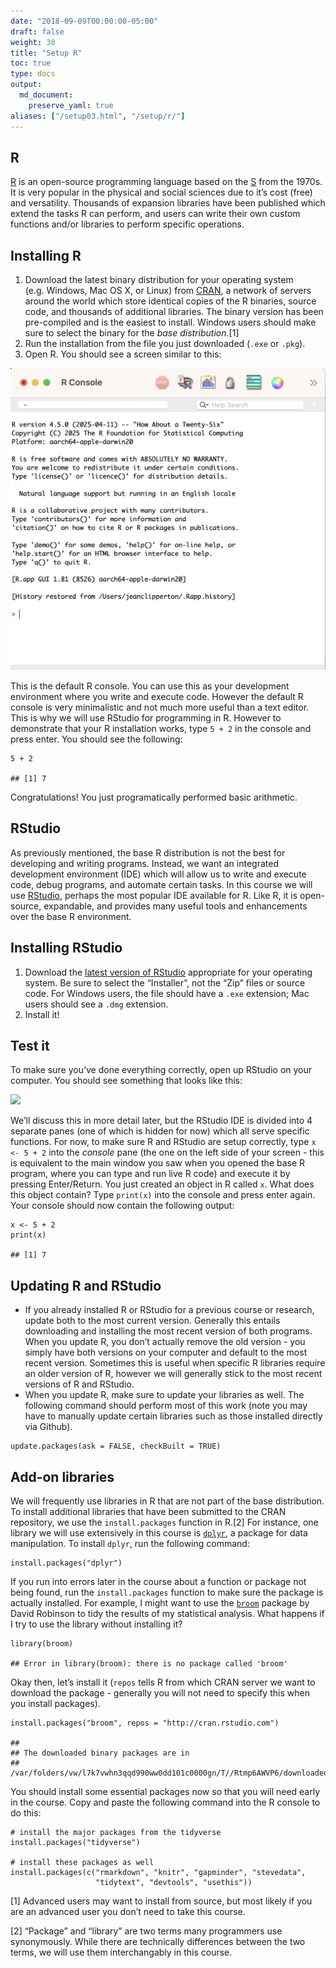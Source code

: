 ```yaml
---
date: "2018-09-09T00:00:00-05:00"
draft: false
weight: 30
title: "Setup R"
toc: true
type: docs
output:
  md_document:
    preserve_yaml: true
aliases: ["/setup03.html", "/setup/r/"]
---
```


## R

[R](https://www.r-project.org/) is an open-source programming language
based on the [S](https://en.wikipedia.org/wiki/S_(programming_language))
from the 1970s. It is very popular in the physical and social sciences
due to it’s cost (free) and versatility. Thousands of expansion
libraries have been published which extend the tasks R can perform, and
users can write their own custom functions and/or libraries to perform
specific operations.

## Installing R

1.  Download the latest binary distribution for your operating system
    (e.g. Windows, Mac OS X, or Linux) from
    [CRAN](https://cran.rstudio.com/), a network of servers around the
    world which store identical copies of the R binaries, source code,
    and thousands of additional libraries. The binary version has been
    pre-compiled and is the easiest to install. Windows users should
    make sure to select the binary for the *base distribution*.[1]
2.  Run the installation from the file you just downloaded (`.exe` or
    `.pkg`).
3.  Open R. You should see a screen similar to this:

<img src="r_console.png" width="1096" />

This is the default R console. You can use this as your development
environment where you write and execute code. However the default R
console is very minimalistic and not much more useful than a text
editor. This is why we will use RStudio for programming in R. However to
demonstrate that your R installation works, type `5 + 2` in the console
and press enter. You should see the following:

    5 + 2

    ## [1] 7

Congratulations! You just programatically performed basic arithmetic.

## RStudio

As previously mentioned, the base R distribution is not the best for
developing and writing programs. Instead, we want an integrated
development environment (IDE) which will allow us to write and execute
code, debug programs, and automate certain tasks. In this course we will
use [RStudio](https://www.rstudio.com/products/RStudio/), perhaps the
most popular IDE available for R. Like R, it is open-source, expandable,
and provides many useful tools and enhancements over the base R
environment.

## Installing RStudio

1.  Download the [latest version of
    RStudio](https://www.rstudio.com/products/rstudio/download/)
    appropriate for your operating system. Be sure to select the
    “Installer”, not the “Zip” files or source code. For Windows users,
    the file should have a `.exe` extension; Mac users should see a
    `.dmg` extension.
2.  Install it!

## Test it

To make sure you’ve done everything correctly, open up RStudio on your
computer. You should see something that looks like this:

![](https://docs.posit.co/ide/user/ide/get-started/images/rstudio-panes-labeled.jpeg)

We’ll discuss this in more detail later, but the RStudio IDE is divided
into 4 separate panes (one of which is hidden for now) which all serve
specific functions. For now, to make sure R and RStudio are setup
correctly, type `x <- 5 + 2` into the *console* pane (the one on the
left side of your screen - this is equivalent to the main window you saw
when you opened the base R program, where you can type and run live R
code) and execute it by pressing Enter/Return. You just created an
object in R called `x`. What does this object contain? Type `print(x)`
into the console and press enter again. Your console should now contain
the following output:

    x <- 5 + 2
    print(x)

    ## [1] 7

## Updating R and RStudio

- If you already installed R or RStudio for a previous course or
  research, update both to the most current version. Generally this
  entails downloading and installing the most recent version of both
  programs. When you update R, you don’t actually remove the old
  version - you simply have both versions on your computer and default
  to the most recent version. Sometimes this is useful when specific R
  libraries require an older version of R, however we will generally
  stick to the most recent versions of R and RStudio.
- When you update R, make sure to update your libraries as well. The
  following command should perform most of this work (note you may have
  to manually update certain libraries such as those installed directly
  via Github).

<!-- -->

    update.packages(ask = FALSE, checkBuilt = TRUE)

## Add-on libraries

We will frequently use libraries in R that are not part of the base
distribution. To install additional libraries that have been submitted
to the CRAN repository, we use the `install.packages` function in R.[2]
For instance, one library we will use extensively in this course is
[`dplyr`](https://cran.r-project.org/web/packages/dplyr/index.html), a
package for data manipulation. To install `dplyr`, run the following
command:

    install.packages("dplyr")

If you run into errors later in the course about a function or package
not being found, run the `install.packages` function to make sure the
package is actually installed. For example, I might want to use the
[`broom`](https://cran.r-project.org/web/packages/broom/index.html)
package by David Robinson to tidy the results of my statistical
analysis. What happens if I try to use the library without installing
it?

    library(broom)

    ## Error in library(broom): there is no package called 'broom'

Okay then, let’s install it (`repos` tells R from which CRAN server we
want to download the package - generally you will not need to specify
this when you install packages).

    install.packages("broom", repos = "http://cran.rstudio.com")

    ## 
    ## The downloaded binary packages are in
    ##  /var/folders/vw/l7k7vwhn3qqd990ww0dd101c0000gn/T//Rtmp6AWVP6/downloaded_packages

You should install some essential packages now so that you will need
early in the course. Copy and paste the following command into the R
console to do this:

    # install the major packages from the tidyverse
    install.packages("tidyverse")

    # install these packages as well
    install.packages(c("rmarkdown", "knitr", "gapminder", "stevedata",
                       "tidytext", "devtools", "usethis"))

<!-- ## Acknowledgments -->
<!-- # ```{r child = here::here("R", "_ack_stat545.Rmd")} -->
<!-- # ``` -->

[1] Advanced users may want to install from source, but most likely if
you are an advanced user you don’t need to take this course.

[2] “Package” and “library” are two terms many programmers use
synonymously. While there are technically differences between the two
terms, we will use them interchangably in this course.
